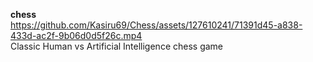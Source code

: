 **chess** <br/>
https://github.com/Kasiru69/Chess/assets/127610241/71391d45-a838-433d-ac2f-9b06d0d5f26c.mp4 <br/>
Classic Human vs Artificial Intelligence chess game

